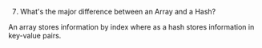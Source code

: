 7. What's the major difference between an Array and a Hash?

An array stores information by index where as a hash stores information in key-value pairs.
